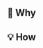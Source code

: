 ## 🤔 Why

<!--
Describe the problem and the scenario.
-->

## 💡 How

<!--
- How to fix the problem, and list the final API implementation and usage sample if that is a new feature. Also, add reference links here, if any.
- Stuff to watch out for. For example, an API change of a shared component or requiring installing new packages
-->
